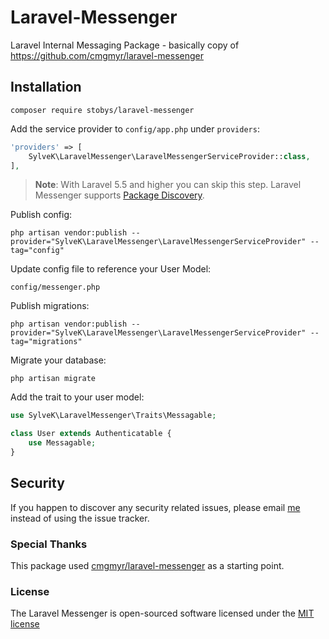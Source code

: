 
# Laravel-Messenger
Laravel Internal Messaging Package - basically copy of https://github.com/cmgmyr/laravel-messenger


## Installation
```
composer require stobys/laravel-messenger
```

Add the service provider to `config/app.php` under `providers`:
```php
'providers' => [
    SylveK\LaravelMessenger\LaravelMessengerServiceProvider::class,
],
```

> **Note**: With Laravel 5.5 and higher you can skip this step. Laravel Messenger supports [Package Discovery](https://laravel.com/docs/5.5/packages#package-discovery).

Publish config:
```
php artisan vendor:publish --provider="SylveK\LaravelMessenger\LaravelMessengerServiceProvider" --tag="config"
```

Update config file to reference your User Model:
```
config/messenger.php
```

Publish migrations:
```
php artisan vendor:publish --provider="SylveK\LaravelMessenger\LaravelMessengerServiceProvider" --tag="migrations"
```

Migrate your database:
```
php artisan migrate
```

Add the trait to your user model:
```php
use SylveK\LaravelMessenger\Traits\Messagable;

class User extends Authenticatable {
    use Messagable;
}
```

## Security
If you happen to discover any security related issues, please email [me](mailto:s.tobys@gmail.com) instead of using the issue tracker.


### Special Thanks
This package used [cmgmyr/laravel-messenger](https://github.com/cmgmyr/laravel-messenger) as a starting point.


### License
The Laravel Messenger is open-sourced software licensed under the [MIT license](http://opensource.org/licenses/MIT)

